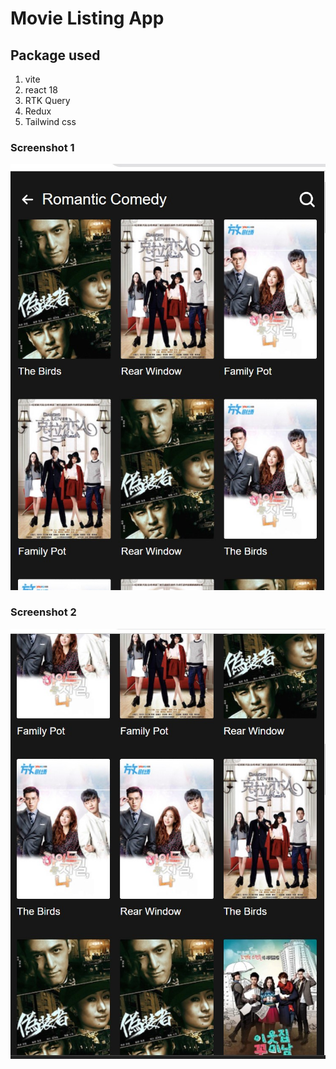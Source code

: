 # Movie Listing App

## Package used

1. vite
2. react 18
3. RTK Query
4. Redux
5. Tailwind css

### Screenshot 1

![Screenshot 1](img1.jpg)

### Screenshot 2

![Screenshot 2](img2.jpg)
